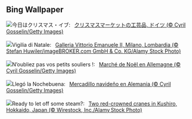 ## Bing Wallpaper
![](https://www.bing.com/th?id=OHR.SantaSnowglobe_JA-JP0084831582_UHD.jpg&w=1000)今日はクリスマス・イブ:&nbsp;&ensp;[クリスマスマーケットの工芸品, ドイツ (© Cyril Gosselin/Getty Images)](https://www.bing.com/th?id=OHR.SantaSnowglobe_JA-JP0084831582_UHD.jpg)
<br><br/>
![](https://www.bing.com/th?id=OHR.GalleriaVittiorioEmanuele_IT-IT9220244159_UHD.jpg&w=1000)Vigilia di Natale:&nbsp;&ensp;[Galleria Vittorio Emanuele II, Milano, Lombardia (© Stefan Huwiler/imageBROKER.com GmbH & Co. KG/Alamy Stock Photo)](https://www.bing.com/th?id=OHR.GalleriaVittiorioEmanuele_IT-IT9220244159_UHD.jpg)
<br><br/>
![](https://www.bing.com/th?id=OHR.SantaSnowglobe_FR-FR4108706539_UHD.jpg&w=1000)N’oubliez pas vos petits souliers !:&nbsp;&ensp;[Marché de Noël en Allemagne (© Cyril Gosselin/Getty Images)](https://www.bing.com/th?id=OHR.SantaSnowglobe_FR-FR4108706539_UHD.jpg)
<br><br/>
![](https://www.bing.com/th?id=OHR.SantaSnowglobe_ES-ES2272443187_UHD.jpg&w=1000)Llegó la Nochebuena:&nbsp;&ensp;[Mercadillo navideño en Alemania (© Cyril Gosselin/Getty Images)](https://www.bing.com/th?id=OHR.SantaSnowglobe_ES-ES2272443187_UHD.jpg)
<br><br/>
![](https://www.bing.com/th?id=OHR.FestivusCranes_EN-GB8631404413_UHD.jpg&w=1000)Ready to let off some steam?:&nbsp;&ensp;[Two red-crowned cranes in Kushiro, Hokkaido, Japan (© Wirestock, Inc./Alamy Stock Photo)](https://www.bing.com/th?id=OHR.FestivusCranes_EN-GB8631404413_UHD.jpg)
<br><br/>

